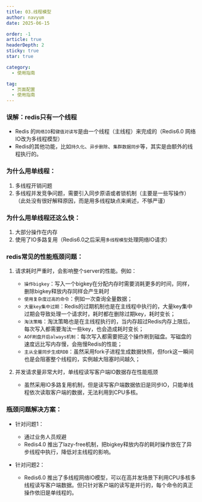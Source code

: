 ```yaml
---
title: 03.线程模型
author: navyum
date: 2025-06-15

order: -1
article: true
headerDepth: 2
sticky: true
star: true

category:
  - 使用指南

tag:
  - 页面配置
  - 使用指南
---
```


### 误解：redis只有一个线程
* Redis 的`网络IO`和`键值对读写`是由一个线程（主线程）来完成的（Redis6.0 网络IO改为多线程模型）
* Redis的其他功能，比如`持久化`、`异步删除`、`集群数据同步`等，其实是由额外的线程执行的。

### 为什么用单线程：
1. 多线程开销问题
2. 多线程并发竞争问题，需要引入同步原语或者锁机制（主要是一些写操作）
（此处没有很好解释原因，而是用多线程缺点来阐述，不够严谨）

### 为什么用单线程还这么快：
1. 大部分操作在内存
2. 使用了IO多路复用（Redis6.0之后采用`多线程模型`处理网络IO请求）

### redis常见的性能瓶颈问题：
1. 请求耗时严重时，会影响整个server的性能。例如：
	- `操作bigkey`：写入一个bigkey在分配内存时需要消耗更多的时间，同样，删除bigkey释放内存同样会产生耗时
	- `使用复杂度过高的命令`：例如一次查询全量数据；
	- `大量key集中过期`：Redis的过期机制也是在主线程中执行的，大量key集中过期会导致处理一个请求时，耗时都在删除过期key，耗时变长；
	- `淘汰策略`：淘汰策略也是在主线程执行的，当内存超过Redis内存上限后，每次写入都需要淘汰一些key，也会造成耗时变长；
	- `AOF刷盘开启always机制`：每次写入都需要把这个操作刷到磁盘。写磁盘的速度远比写内存慢，会拖慢Redis的性能；
	- `主从全量同步生成RDB`：虽然采用fork子进程生成数据快照，但fork这一瞬间也是会阻塞整个线程的，实例越大阻塞时间越久；

2. 并发请求量非常大时，单线程读写客户端IO数据存在性能瓶颈
    - 虽然采用IO多路复用机制，但是读写客户端数据依旧是同步IO，只能单线程依次读取客户端的数据，无法利用到CPU多核。

### 瓶颈问题解决方案：
* 针对问题1：
    * 通过业务人员规避
    * Redis4.0 推出了lazy-free机制，把bigkey释放内存的耗时操作放在了异步线程中执行，降低对主线程的影响。

* 针对问题2：
    * Redis6.0 推出了多线程网络IO模型，可以在高并发场景下利用CPU多核多线程读写客户端数据。但只针对客户端的读写是并行的，每个命令的真正操作依旧是单线程的。

